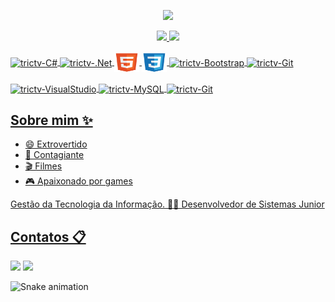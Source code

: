 <p align="center">
  <img src="https://readme-typing-svg.herokuapp.com?font=Arial&pause=1000&color=3EFF43&center=falso&vCenter=falso&repeat=verdadeiro&width=435&lines=Seja+bem-vindo+ao+perfil+TRICTV!">
</p>

<div align="center">
  <a href="https://github.com/trictv">
  <img height="180em" src="https://github-readme-stats.vercel.app/api?username=trictv&show_icons=true&theme=radical&include_all_commits=true&count_private=true"/>
  <img height="180em" src="https://github-readme-stats.vercel.app/api/top-langs/?username=trictv&layout=compact&langs_count=7&theme=radical"/>
</div>  
  

<div style="display: inline_block"><br>
  <img align="center" alt="trictv-C#" height="35" width="45" src="https://cdn.jsdelivr.net/gh/devicons/devicon/icons/csharp/csharp-original.svg"/>
  <img align="center" alt="trictv-.Net" height="30" width="40" src="https://cdn.jsdelivr.net/gh/devicons/devicon/icons/dot-net/dot-net-plain-wordmark.svg" />
  <img align="center" alt="trictv-HTML" height="30" width="40" src="https://raw.githubusercontent.com/devicons/devicon/master/icons/html5/html5-original.svg"/>
  <img align="center" alt="trictv-CSS" height="30" width="40" src="https://raw.githubusercontent.com/devicons/devicon/master/icons/css3/css3-original.svg"/>
  <img align="center" alt="trictv-Bootstrap" height="30" width="40" src="https://cdn.jsdelivr.net/gh/devicons/devicon/icons/bootstrap/bootstrap-plain-wordmark.svg"/>
  <img align="center" alt="trictv-Git" height="50" width="50" src="https://www.svgrepo.com/show/303229/microsoft-sql-server-logo.svg" />
</div>
 <div style="display: inline_block"><br>
  <img align="center" alt="trictv-VisualStudio" height="30" width="40" src="https://cdn.jsdelivr.net/gh/devicons/devicon/icons/visualstudio/visualstudio-plain.svg" />
  <img align="center" alt="trictv-MySQL" height="35" width="35" src="https://www.vectorlogo.zone/logos/getpostman/getpostman-icon.svg" />
  <img align="center" alt="trictv-Git" height="30" width="40" src="https://cdn.jsdelivr.net/gh/devicons/devicon/icons/git/git-original.svg" />
</div>
  
## Sobre mim ✨
- 😄 Extrovertido
- 🤪 Contagiante
- 🎬 Filmes
- 🎮 Apaixonado por games

<p align="justify">Gestão da Tecnologia da Informação. 
🧑‍💼 Desenvolvedor de Sistemas Junior
</p>
  
## Contatos 📋

<div>
  <a href = "rs108954@gmail.com"><img src="https://img.shields.io/badge/-Gmail-%23333?style=for-the-badge&logo=gmail&logoColor=white" target="_blank"></a>
  <a href="www.linkedin.com/in/trictv" target="_blank"><img src="https://img.shields.io/badge/-LinkedIn-%230077B5?style=for-the-badge&logo=linkedin&logoColor=white" target="_blank"></a> 
  
  ![Snake animation](https://github.com/trictv/trictv/blob/output/github-contribution-grid-snake.svg)
</div>
